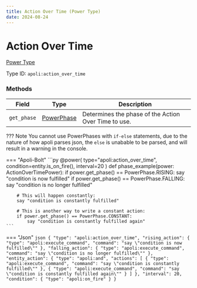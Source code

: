 ```yaml
---
title: Action Over Time (Power Type)
date: 2024-08-24
---
```


# Action Over Time

[Power Type](../power_types.md)

Type ID: `apoli:action_over_time`


### Methods

| Field       | Type | Description | 
|-------------|------|-------------|
| `get_phase` | [PowerPhase](../data_types/power_phase.md) | Determines the phase of the Action Over Time to use. | 


??? Note
    You cannot use PowerPhases with `if-else` statements, due to the nature of how apoli parses json, the `else` is unabable to be parsed, and will result in a warning in the console.

=== "Apoli-Bolt"
    ```py
    @power(
        type="apoli:action_over_time", 
        condition=entity.is_on_fire(),
        interval=20
    )
    def phase_example(power: ActionOverTimePower):
        if power.get_phase() == PowerPhase.RISING:
            say "condition is now fulfilled"
        if power.get_phase() == PowerPhase.FALLING:
            say "condition is no longer fulfilled"
        
        # This will happen constantly:
        say "condition is constantly fulfilled"

        # This is another way to write a constant action:
        if power.get_phase() == PowerPhase.CONSTANT:
            say "condition is constantly fulfilled again"
    ```
=== "Json"
    ```json
    {
        "type": "apoli:action_over_time",
        "rising_action": {
            "type": "apoli:execute_command",
            "command": "say \"condition is now fulfilled\""
        },
        "falling_action": {
            "type": "apoli:execute_command",
            "command": "say \"condition is no longer fulfilled\""
        },
        "entity_action": {
            "type": "apoli:and",
            "actions": [
                {
                    "type": "apoli:execute_command",
                    "command": "say \"condition is constantly fulfilled\""
                },
                {
                    "type": "apoli:execute_command",
                    "command": "say \"condition is constantly fulfilled again\""
                }
            ]
        },
        "interval": 20,
        "condition": {
            "type": "apoli:on_fire"
        }
    }
    ```
